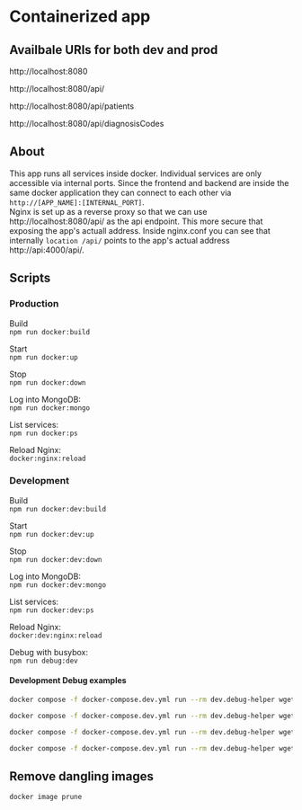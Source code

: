 # Containerized app

## Availbale URIs for both dev and prod

http://localhost:8080

http://localhost:8080/api/

http://localhost:8080/api/patients

http://localhost:8080/api/diagnosisCodes

## About

This app runs all services inside docker. Individual services are only accessible via internal ports. Since the frontend and backend are inside the same docker application they can connect to each other via `http://[APP_NAME]:[INTERNAL_PORT]`.  
Nginx is set up as a reverse proxy so that we can use http://localhost:8080/api/ as the api endpoint. This more secure that exposing the app's actuall address. Inside nginx.conf you can see that internally `location /api/` points to the app's actual address http://api:4000/api/.

## Scripts

### Production

Build  
`npm run docker:build`

Start  
`npm run docker:up`

Stop  
`npm run docker:down`

Log into MongoDB:  
`npm run docker:mongo`

List services:  
`npm run docker:ps`

Reload Nginx:  
`docker:nginx:reload`

### Development

Build  
`npm run docker:dev:build`

Start  
`npm run docker:dev:up`

Stop  
`npm run docker:dev:down`

Log into MongoDB:  
`npm run docker:dev:mongo`

List services:  
`npm run docker:dev:ps`

Reload Nginx:  
`docker:dev:nginx:reload`

Debug with busybox:  
`npm run debug:dev`

#### Development Debug examples

```bash
docker compose -f docker-compose.dev.yml run --rm dev.debug-helper wget -O - http://dev.nginx:80

docker compose -f docker-compose.dev.yml run --rm dev.debug-helper wget -O - http://dev.nginx:80/api/

docker compose -f docker-compose.dev.yml run --rm dev.debug-helper wget -O - http://dev.api:4000

docker compose -f docker-compose.dev.yml run --rm dev.debug-helper wget -O - http://dev.mongo:27017
```

## Remove dangling images

```bash
docker image prune
```

